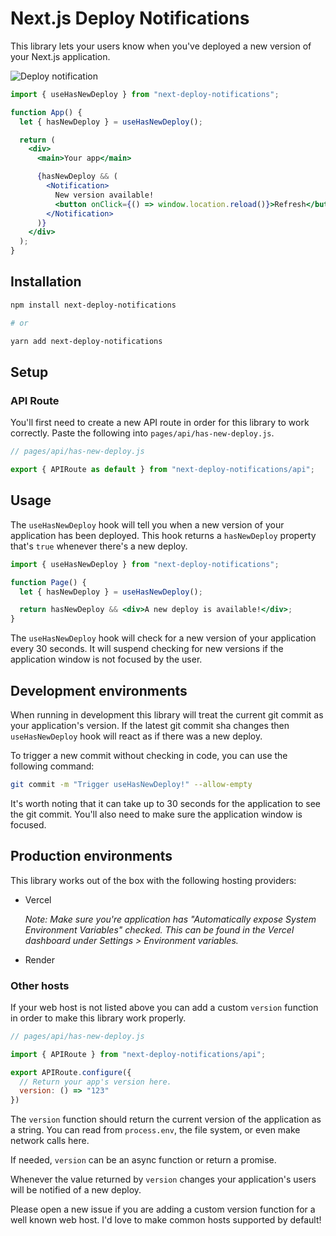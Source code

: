 # Next.js Deploy Notifications

This library lets your users know when you've deployed a new version of your Next.js application.

![Deploy notification](https://raw.githubusercontent.com/ryanto/next-deploy-notifications/main/misc/deploy.gif)

```jsx
import { useHasNewDeploy } from "next-deploy-notifications";

function App() {
  let { hasNewDeploy } = useHasNewDeploy();

  return (
    <div>
      <main>Your app</main>

      {hasNewDeploy && (
        <Notification>
          New version available!
          <button onClick={() => window.location.reload()}>Refresh</button>
        </Notification>
      )}
    </div>
  );
}
```

## Installation

```bash
npm install next-deploy-notifications

# or

yarn add next-deploy-notifications
```

## Setup

### API Route

You'll first need to create a new API route in order for this library to work correctly. Paste the following into `pages/api/has-new-deploy.js`.

```js
// pages/api/has-new-deploy.js

export { APIRoute as default } from "next-deploy-notifications/api";
```

## Usage

The `useHasNewDeploy` hook will tell you when a new version of your application has been deployed. This hook returns a `hasNewDeploy` property that's `true` whenever there's a new deploy.

```jsx
import { useHasNewDeploy } from "next-deploy-notifications";

function Page() {
  let { hasNewDeploy } = useHasNewDeploy();

  return hasNewDeploy && <div>A new deploy is available!</div>;
}
```

The `useHasNewDeploy` hook will check for a new version of your application every 30 seconds. It will suspend checking for new versions if the application window is not focused by the user.

## Development environments

When running in development this library will treat the current git commit as your application's version. If the latest git commit sha changes then `useHasNewDeploy` hook will react as if there was a new deploy.

To trigger a new commit without checking in code, you can use the following command:

```bash
git commit -m "Trigger useHasNewDeploy!" --allow-empty
```

It's worth noting that it can take up to 30 seconds for the application to see the git commit. You'll also need to make sure the application window is focused.

## Production environments

This library works out of the box with the following hosting providers:

- Vercel

  _Note: Make sure you're application has "Automatically expose System Environment Variables" checked. This can be found in the Vercel dashboard under Settings > Environment variables._

- Render

### Other hosts

If your web host is not listed above you can add a custom `version` function in order to make this library work properly.

```jsx
// pages/api/has-new-deploy.js

import { APIRoute } from "next-deploy-notifications/api";

export APIRoute.configure({
  // Return your app's version here.
  version: () => "123"
})
```

The `version` function should return the current version of the application as a string. You can read from `process.env`, the file system, or even make network calls here.

If needed, `version` can be an async function or return a promise.

Whenever the value returned by `version` changes your application's users will be notified of a new deploy.

Please open a new issue if you are adding a custom version function for a well known web host. I'd love to make common hosts supported by default!
